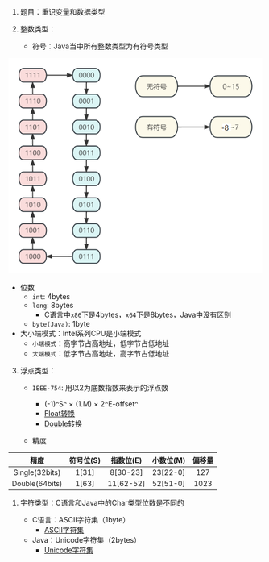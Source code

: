 1. 题目：重识变量和数据类型

2. 整数类型：
   
   + 符号：Java当中所有整数类型为有符号类型

![符号数](%E7%AC%A6%E5%8F%B7%E6%95%B0.png)

   + 位数
     + `int`: 4bytes
     + `long`: 8bytes
       + C语言中`x86`下是4bytes，`x64`下是8bytes，Java中没有区别
     + `byte(Java)`: 1byte
   + 大小端模式：Intel系列CPU是小端模式
     + `小端模式`：高字节占高地址，低字节占低地址
     + `大端模式`：低字节占高地址，高字节占低地址

3. 浮点类型：

    + `IEEE-754`: 用以2为底数指数来表示的浮点数
      + (-1)^S^ × (1.M) × 2^E-offset^
      + [Float转换](https://www.binaryconvert.com/result_float.html)
      + [Double转换](https://www.binaryconvert.com/convert_double.html)

    + 精度

| 精度 | 符号位(S) | 指数位(E) | 小数位(M) | 偏移量 |
|:---:|:---:|:---:|:---:|:---:|
| Single(32bits) | 1[31] | 8[30-23] | 23[22-0] | 127 |
| Double(64bits) | 1[63] | 11[62-52] | 52[51-0] | 1023 |

1. 字符类型：C语言和Java中的Char类型位数是不同的

    + C语言：ASCII字符集（1byte）
      + [ASCII字符集](https://www.runoob.com/w3cnote/ascii.html)
    + Java：Unicode字符集（2bytes）
      + [Unicode字符集](http://www.360doc.com/content/15/0614/16/13885976_478067663.shtml)